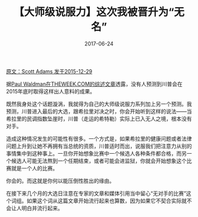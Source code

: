 ﻿---
layout: post
title: 【大师级说服力】这次我被晋升为“无名”
date: 2017-06-24
---


 [原文：Scott Adams  发于2015-12-29][1]

据[Paul Waldman在THEWEEK.COM的综述文章][2]透露，没有人预测到川普会在2015年底时取得这样出人意料的成果。

既然我身处这个话题漩涡，我就得为自己的大师级说服力系列加上另一个预测。我预测，川普进入最后的大选，跟希拉里对决之时，你会开始听到这样的说法——当希拉里的民调指数坠崖时，川普（走运的希特勒）实际上已入无人之境，根本没有对手。

造成这种情况发生的可能性有很多。一个方式是，如果希拉里的健康问题或者法律问题上升到让她不再拥有当总统的资质，川普适时而出，说服我们把注意力从别的事情集中到这种事上。一旦你开始想象比赛中一个候选人各种条件都合格，而另一个候选人可能无法熬到一个任期结束，或者可能会进监狱，你就会开始想象这个比赛就是一个人的比赛。

你会的。而这就是你何以能压倒性胜出的缘由。

在接下来几个月的大选日注意在专家的文章和媒体引用当中留心“无对手的比赛”这个词组。如果这个词从这篇文章开始流行起来也算数，因为如果它不契合实际就不会让人明白并流行起来。


[1]: http://blog.dilbert.com/post/136213376041/the-time-i-got-promoted-to-nobody


[2]: http://theweek.com/articles/596337/how-donald-trump-schooled-political-pundits






